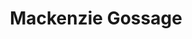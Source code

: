 ---
collection_archive: false
collection_awards: []
collection_category:
  - Lifestyle
  - Stock
  - Color
  - Sports + Athletes
  - Portraits
collection_content: 
collection_cover: https://d1sf55qlb7p6hz.cloudfront.net/mackenzie-1.jpg
collection_cover_mobile: https://d1sf55qlb7p6hz.cloudfront.net/verticalcovers-19.jpg
collection_description: 
collection_exhibition: []
collection_filter: Commissioned + Stock
collection_hidden: false
collection_meta: 
collection_press: []
collection_preview:
  - https://d1sf55qlb7p6hz.cloudfront.net/makenzie_covers-1.jpg
  - https://d1sf55qlb7p6hz.cloudfront.net/makenzie_covers-2.jpg
  - https://d1sf55qlb7p6hz.cloudfront.net/makenzie_covers-3.jpg
  - https://d1sf55qlb7p6hz.cloudfront.net/makenzie_covers-4.jpg
cover_image: https://d1sf55qlb7p6hz.cloudfront.net/social-27.jpg
date: 
hide_footer: true
layout: blocks
logo: 
navigation_theme: white
slug: Mackenzie-Gossage
theme_color: #9394AD
theme_color_all_works: #B4B4FC
title: Mackenzie Gossage
collection_blocks:
  - _bookshop_name: collections/media-row-start
    row_alignment: between
  - _bookshop_name: collections/media-element
    block: media-element
    color: #F8E0CE
    image: https://d1sf55qlb7p6hz.cloudfront.net/mackenzie-1.jpg
    margin_left: 10
    margin_right: 0
    margin_y: 100
    width: 60
  - _bookshop_name: collections/media-row
    row_alignment: between
  - _bookshop_name: collections/media-element
    block: media-element
    color: #D7DFF1
    image: https://d1sf55qlb7p6hz.cloudfront.net/mackenzie-3.jpg
    margin_left: 15
    margin_right: 0
    margin_y: 300
    width: 25
  - _bookshop_name: collections/media-element
    block: media-element
    color: #F4DEE4
    image: https://d1sf55qlb7p6hz.cloudfront.net/mackenzie-2.jpg
    margin_left: 0
    margin_right: 20
    margin_y: 200
    width: 33
  - _bookshop_name: collections/media-row
    row_alignment: between
  - _bookshop_name: collections/media-element
    block: media-element
    color: #F5E8D5
    image: https://d1sf55qlb7p6hz.cloudfront.net/mackenzie-4.jpg
    margin_left: 40
    margin_y: 100
    width: 20
  - _bookshop_name: collections/media-row
    row_alignment: between
  - _bookshop_name: collections/media-element
    block: media-element
    color: #F9E0CF
    image: https://d1sf55qlb7p6hz.cloudfront.net/mackenzie-5.jpg
    margin_left: 55
    margin_y: 100
    width: 45
  - _bookshop_name: collections/media-row-end
---